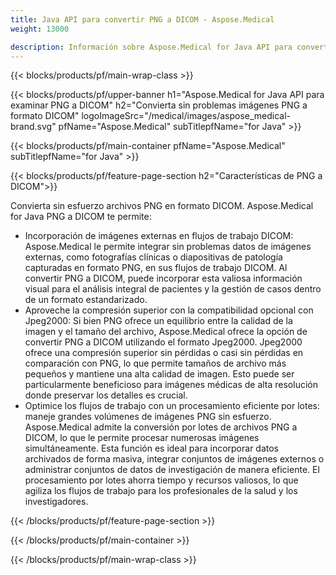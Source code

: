 ```yaml
---
title: Java API para convertir PNG a DICOM - Aspose.Medical
weight: 13000

description: Información sobre Aspose.Medical for Java API para convertir PNG a DICOM
---
```


{{< blocks/products/pf/main-wrap-class >}}

{{< blocks/products/pf/upper-banner h1="Aspose.Medical for Java API para examinar PNG a DICOM" h2="Convierta sin problemas imágenes PNG a formato DICOM" logoImageSrc="/medical/images/aspose_medical-brand.svg" pfName="Aspose.Medical" subTitlepfName="for Java" >}}

{{< blocks/products/pf/main-container pfName="Aspose.Medical" subTitlepfName="for Java" >}}

{{< blocks/products/pf/feature-page-section h2="Características de PNG a DICOM">}}

<p>Convierta sin esfuerzo archivos PNG en formato DICOM. Aspose.Medical for Java PNG a DICOM te permite:</p>

<ul>
<li>Incorporación de imágenes externas en flujos de trabajo DICOM: Aspose.Medical le permite integrar sin problemas datos de imágenes externas, como fotografías clínicas o diapositivas de patología capturadas en formato PNG, en sus flujos de trabajo DICOM. Al convertir PNG a DICOM, puede incorporar esta valiosa información visual para el análisis integral de pacientes y la gestión de casos dentro de un formato estandarizado.</li>
<li>Aproveche la compresión superior con la compatibilidad opcional con Jpeg2000: Si bien PNG ofrece un equilibrio entre la calidad de la imagen y el tamaño del archivo, Aspose.Medical ofrece la opción de convertir PNG a DICOM utilizando el formato Jpeg2000. Jpeg2000 ofrece una compresión superior sin pérdidas o casi sin pérdidas en comparación con PNG, lo que permite tamaños de archivo más pequeños y mantiene una alta calidad de imagen. Esto puede ser particularmente beneficioso para imágenes médicas de alta resolución donde preservar los detalles es crucial.</li>
<li>Optimice los flujos de trabajo con un procesamiento eficiente por lotes: maneje grandes volúmenes de imágenes PNG sin esfuerzo. Aspose.Medical admite la conversión por lotes de archivos PNG a DICOM, lo que le permite procesar numerosas imágenes simultáneamente. Esta función es ideal para incorporar datos archivados de forma masiva, integrar conjuntos de imágenes externos o administrar conjuntos de datos de investigación de manera eficiente. El procesamiento por lotes ahorra tiempo y recursos valiosos, lo que agiliza los flujos de trabajo para los profesionales de la salud y los investigadores.</li>
</ul>

{{< /blocks/products/pf/feature-page-section >}}

{{< /blocks/products/pf/main-container >}}

{{< /blocks/products/pf/main-wrap-class >}}